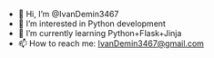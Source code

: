 - 👋 Hi, I’m @IvanDemin3467
- 👀 I’m interested in Python development
- 🌱 I’m currently learning Python+Flask+Jinja
- 📫 How to reach me: IvanDemin3467@gmail.com

<!---
IvanDemin3467/IvanDemin3467 is a ✨ special ✨ repository because its `README.md` (this file) appears on your GitHub profile.
You can click the Preview link to take a look at your changes.
--->
